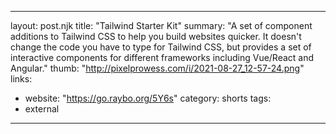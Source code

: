 
---
layout: post.njk
title: "Tailwind Starter Kit"
summary: "A set of component additions to Tailwind CSS to help you build websites quicker. It doesn't change the code you have to type for Tailwind CSS, but provides a set of interactive components for different frameworks including Vue/React and Angular."
thumb: "http://pixelprowess.com/i/2021-08-27_12-57-24.png"
links:
  - website: "https://go.raybo.org/5Y6s"
category: shorts
tags: 
- external
---